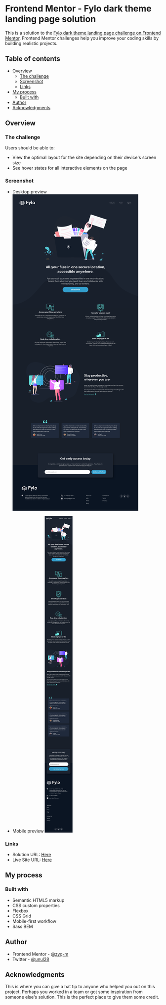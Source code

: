 # Frontend Mentor - Fylo dark theme landing page solution

This is a solution to the [Fylo dark theme landing page challenge on Frontend Mentor](https://www.frontendmentor.io/challenges/fylo-dark-theme-landing-page-5ca5f2d21e82137ec91a50fd). Frontend Mentor challenges help you improve your coding skills by building realistic projects. 

## Table of contents

- [Overview](#overview)
  - [The challenge](#the-challenge)
  - [Screenshot](#screenshot)
  - [Links](#links)
- [My process](#my-process)
  - [Built with](#built-with)
- [Author](#author)
- [Acknowledgments](#acknowledgments)

## Overview

### The challenge

Users should be able to:

- View the optimal layout for the site depending on their device's screen size
- See hover states for all interactive elements on the page

### Screenshot

- Desktop preview
![Desktop screenshot.](./images/screenshot/screenshot-desktop.png)

- Mobile preview
![Mobile screenshot.](./images/screenshot/screenshot-mobile.png)

### Links

- Solution URL: [Here](https://github.com/zyq-m/fylo-dark-theme-page)
- Live Site URL: [Here](https://zyq-m.github.io/fylo-dark-theme-page/)

## My process

### Built with

- Semantic HTML5 markup
- CSS custom properties
- Flexbox
- CSS Grid
- Mobile-first workflow
- Sass BEM

## Author

- Frontend Mentor - [@zyq-m](https://www.frontendmentor.io/profile/zyq-m)
- Twitter - [@unul28](https://www.twitter.com/unul28)

## Acknowledgments

This is where you can give a hat tip to anyone who helped you out on this project. Perhaps you worked in a team or got some inspiration from someone else's solution. This is the perfect place to give them some credit.
